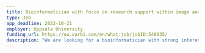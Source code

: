 ```yaml
---
title: Bioinformatician with focus on research support within image analysis
type: Job
app_deadline: 2022-10-21
employer: Uppsala University
funding_url: https://uu.varbi.com/en/what:job/jobID:548035/
description: "We are looking for a bioinformatician with strong interest in developing, implementing and adjusting image analysis tools for quantitative analysis of microscopy data. Much focus is on large scale analysis based on machine learning and deep learning/AI. You will work with shorter and longer projects and offer research support via the BIIF nodes in Uppsala and Stockholm, and other universities in Sweden. The appointment also includes duties in the form of organizing user meetings/courses and workshops in digital image processing and analysis with life science applications. Supervision of MSc theses in the area is also part of the duties, as well as some involvement in research projects within Carolina Wählbys research group."
---
```

